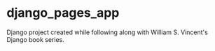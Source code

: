 # django_pages_app

Django project created while following along with William S. Vincent's Django book series.
